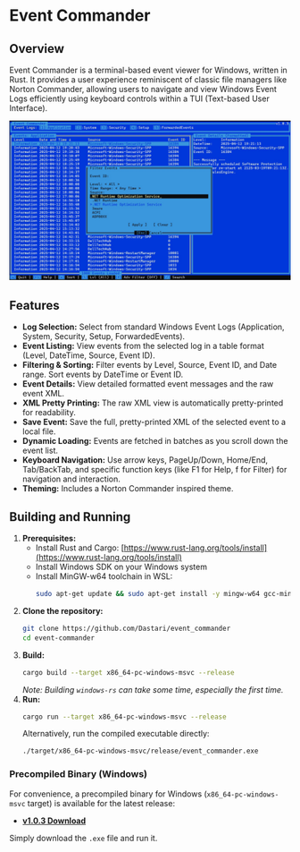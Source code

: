 # Event Commander

## Overview

Event Commander is a terminal-based event viewer for Windows, written in Rust. It provides a user experience reminiscent of classic file managers like Norton Commander, allowing users to navigate and view Windows Event Logs efficiently using keyboard controls within a TUI (Text-based User Interface).

![Event Commander Screenshot](screenshot.jpg)

## Features

- **Log Selection:** Select from standard Windows Event Logs (Application, System, Security, Setup, ForwardedEvents).
- **Event Listing:** View events from the selected log in a table format (Level, DateTime, Source, Event ID).
- **Filtering & Sorting:** Filter events by Level, Source, Event ID, and Date range. Sort events by DateTime or Event ID.
- **Event Details:** View detailed formatted event messages and the raw event XML.
- **XML Pretty Printing:** The raw XML view is automatically pretty-printed for readability.
- **Save Event:** Save the full, pretty-printed XML of the selected event to a local file.
- **Dynamic Loading:** Events are fetched in batches as you scroll down the event list.
- **Keyboard Navigation:** Use arrow keys, PageUp/Down, Home/End, Tab/BackTab, and specific function keys (like F1 for Help, f for Filter) for navigation and interaction.
- **Theming:** Includes a Norton Commander inspired theme.

## Building and Running

1.  **Prerequisites:**
    - Install Rust and Cargo: [https://www.rust-lang.org/tools/install](https://www.rust-lang.org/tools/install)
    - Install Windows SDK on your Windows system
    - Install MinGW-w64 toolchain in WSL:
      ```bash
      sudo apt-get update && sudo apt-get install -y mingw-w64 gcc-mingw-w64-x86-64 g++-mingw-w64-x86-64
      ```
2.  **Clone the repository:**
    ```bash
    git clone https://github.com/Dastari/event_commander
    cd event-commander
    ```
3.  **Build:**
    ```bash
    cargo build --target x86_64-pc-windows-msvc --release
    ```
    _Note: Building `windows-rs` can take some time, especially the first time._
4.  **Run:**
    ```bash
    cargo run --target x86_64-pc-windows-msvc --release
    ```
    Alternatively, run the compiled executable directly:
    ```bash
    ./target/x86_64-pc-windows-msvc/release/event_commander.exe
    ```

### Precompiled Binary (Windows)

For convenience, a precompiled binary for Windows (`x86_64-pc-windows-msvc` target) is available for the latest release:

- **[v1.0.3 Download](https://github.com/Dastari/event_commander/releases/download/v1.0.3/event_commander.exe)**

Simply download the `.exe` file and run it.
